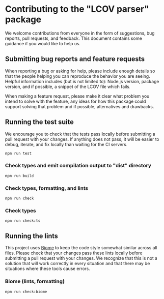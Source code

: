 # Contributing to the "LCOV parser" package

We welcome contributions from everyone in the form of suggestions, bug
reports, pull requests, and feedback. This document contains some guidance if you
would like to help us.

## Submitting bug reports and feature requests

When reporting a bug or asking for help, please include enough details so that
the people helping you can reproduce the behavior you are seeing. Helpful information includes
(but is not limited to): Node.js version, package version, and if possible, a snippet of
the LCOV file which fails.

When making a feature request, please make it clear what problem you intend to
solve with the feature, any ideas for how this package could support solving that problem and
if possible, alternatives and drawbacks.

## Running the test suite

We encourage you to check that the tests pass locally before submitting a
pull request with your changes. If anything does not pass, it will be easier to
debug, iterate, and fix locally than waiting for the CI servers.

```shell
npm run test
```

### Check types and emit compilation output to "dist" directory

```shell
npm run build
```

### Check types, formatting, and lints

```shell
npm run check
```

### Check types

```shell
npm run check:ts
```

## Running the lints

This project uses [Biome](https://github.com/biomejs/biome) to keep the code style somewhat similar across all files.
Please check that your changes pass these lints locally before submitting a pull request with your changes.
We recognize that this is not a solution that will work correctly in every situation and that there may be situations
where these tools cause errors.

### Biome (lints, formatting)

```shell
npm run check:biome
```
